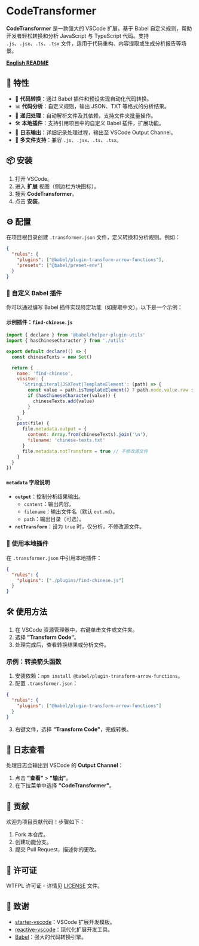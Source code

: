 # CodeTransformer

**CodeTransformer** 是一款强大的 VSCode 扩展，基于 Babel 自定义规则，帮助开发者轻松转换和分析 JavaScript 与 TypeScript 代码。支持 `.js`、`.jsx`、`.ts`、`.tsx` 文件，适用于代码重构、内容提取或生成分析报告等场景。

**[English README](README-EN.md)**

## 🚀 特性

- 🔄 **代码转换**：通过 Babel 插件和预设实现自动化代码转换。
- 📊 **代码分析**：自定义规则，输出 JSON、TXT 等格式的分析结果。
- 📂 **递归处理**：自动解析文件及其依赖，支持文件夹批量操作。
- 🛠 **本地插件**：支持引用项目中的自定义 Babel 插件，扩展功能。
- 📝 **日志输出**：详细记录处理过程，输出至 VSCode Output Channel。
- 🎯 **多文件支持**：兼容 `.js`、`.jsx`、`.ts`、`.tsx`。

## 📦 安装

1. 打开 VSCode。
2. 进入 **扩展** 视图（侧边栏方块图标）。
3. 搜索 **CodeTransformer**。
4. 点击 **安装**。

## ⚙️ 配置

在项目根目录创建 `.transformer.json` 文件，定义转换和分析规则。例如：

```json
{
  "rules": {
    "plugins": ["@babel/plugin-transform-arrow-functions"],
    "presets": ["@babel/preset-env"]
  }
}
```

### 🔧 自定义 Babel 插件

你可以通过编写 Babel 插件实现特定功能（如提取中文）。以下是一个示例：

#### 示例插件：`find-chinese.js`

```javascript
import { declare } from '@babel/helper-plugin-utils'
import { hasChineseCharacter } from './utils'

export default declare(() => {
  const chineseTexts = new Set()

  return {
    name: 'find-chinese',
    visitor: {
      'StringLiteral|JSXText|TemplateElement': (path) => {
        const value = path.isTemplateElement() ? path.node.value.raw : path.node.value || ''
        if (hasChineseCharacter(value)) {
          chineseTexts.add(value)
        }
      }
    },
    post(file) {
      file.metadata.output = {
        content: Array.from(chineseTexts).join('\n'),
        filename: 'chinese-texts.txt'
      }
      file.metadata.notTransform = true // 不修改源文件
    }
  }
})
```

#### `metadata` 字段说明

- **`output`**：控制分析结果输出。
  - `content`：输出内容。
  - `filename`：输出文件名（默认 `out.md`）。
  - `path`：输出目录（可选）。
- **`notTransform`**：设为 `true` 时，仅分析，不修改源文件。

### 📍 使用本地插件

在 `.transformer.json` 中引用本地插件：

```json
{
  "rules": {
    "plugins": ["./plugins/find-chinese.js"]
  }
}
```

## 🛠️ 使用方法

1. 在 VSCode 资源管理器中，右键单击文件或文件夹。
2. 选择 **"Transform Code"**。
3. 处理完成后，查看转换结果或分析文件。

### 示例：转换箭头函数

1. 安装依赖：`npm install @babel/plugin-transform-arrow-functions`。
2. 配置 `.transformer.json`：

```json
{
  "rules": {
    "plugins": ["@babel/plugin-transform-arrow-functions"]
  }
}
```

3. 右键文件，选择 **"Transform Code"**，完成转换。

## 📜 日志查看

处理日志会输出到 VSCode 的 **Output Channel**：

1. 点击 **"查看"** > **"输出"**。
2. 在下拉菜单中选择 **"CodeTransformer"**。

## 🤝 贡献

欢迎为项目贡献代码！步骤如下：

1. Fork 本仓库。
2. 创建功能分支。
3. 提交 Pull Request，描述你的更改。

## 📄 许可证

WTFPL 许可证 - 详情见 [LICENSE](LICENSE) 文件。

## 🙏 致谢

- [starter-vscode](https://github.com/antfu/starter-vscode)：VSCode 扩展开发模板。
- [reactive-vscode](https://kermanx.com/reactive-vscode/)：现代化扩展开发工具。
- [Babel](https://babeljs.io/)：强大的代码转换引擎。
